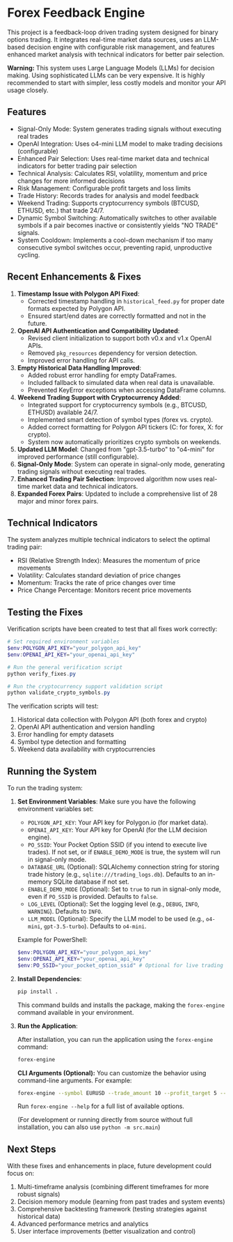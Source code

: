 # Forex Feedback Engine

This project is a feedback-loop driven trading system designed for binary options trading. It integrates real-time market data sources, uses an LLM-based decision engine with configurable risk management, and features enhanced market analysis with technical indicators for better pair selection.

**Warning:** This system uses Large Language Models (LLMs) for decision making. Using sophisticated LLMs can be very expensive. It is highly recommended to start with simpler, less costly models and monitor your API usage closely.

## Features

- Signal-Only Mode: System generates trading signals without executing real trades
- OpenAI Integration: Uses o4-mini LLM model to make trading decisions (configurable)
- Enhanced Pair Selection: Uses real-time market data and technical indicators for better trading pair selection
- Technical Analysis: Calculates RSI, volatility, momentum and price changes for more informed decisions
- Risk Management: Configurable profit targets and loss limits
- Trade History: Records trades for analysis and model feedback
- Weekend Trading: Supports cryptocurrency symbols (BTCUSD, ETHUSD, etc.) that trade 24/7.
- Dynamic Symbol Switching: Automatically switches to other available symbols if a pair becomes inactive or consistently yields "NO TRADE" signals.
- System Cooldown: Implements a cool-down mechanism if too many consecutive symbol switches occur, preventing rapid, unproductive cycling.

## Recent Enhancements & Fixes

1. **Timestamp Issue with Polygon API Fixed**:
   - Corrected timestamp handling in `historical_feed.py` for proper date formats expected by Polygon API.
   - Ensured start/end dates are correctly formatted and not in the future.
2. **OpenAI API Authentication and Compatibility Updated**:
   - Revised client initialization to support both v0.x and v1.x OpenAI APIs.
   - Removed `pkg_resources` dependency for version detection.
   - Improved error handling for API calls.
3. **Empty Historical Data Handling Improved**:
   - Added robust error handling for empty DataFrames.
   - Included fallback to simulated data when real data is unavailable.
   - Prevented KeyError exceptions when accessing DataFrame columns.
4. **Weekend Trading Support with Cryptocurrency Added**:
   - Integrated support for cryptocurrency symbols (e.g., BTCUSD, ETHUSD) available 24/7.
   - Implemented smart detection of symbol types (forex vs. crypto).
   - Added correct formatting for Polygon API tickers (C: for forex, X: for crypto).
   - System now automatically prioritizes crypto symbols on weekends.
5. **Updated LLM Model**: Changed from "gpt-3.5-turbo" to "o4-mini" for improved performance (still configurable).
6. **Signal-Only Mode**: System can operate in signal-only mode, generating trading signals without executing real trades.
7. **Enhanced Trading Pair Selection**: Improved algorithm now uses real-time market data and technical indicators.
8. **Expanded Forex Pairs**: Updated to include a comprehensive list of 28 major and minor forex pairs.

## Technical Indicators

The system analyzes multiple technical indicators to select the optimal trading pair:

- RSI (Relative Strength Index): Measures the momentum of price movements
- Volatility: Calculates standard deviation of price changes
- Momentum: Tracks the rate of price changes over time
- Price Change Percentage: Monitors recent price movements

## Testing the Fixes

Verification scripts have been created to test that all fixes work correctly:

```powershell
# Set required environment variables
$env:POLYGON_API_KEY="your_polygon_api_key"
$env:OPENAI_API_KEY="your_openai_api_key"

# Run the general verification script
python verify_fixes.py

# Run the cryptocurrency support validation script
python validate_crypto_symbols.py
```

The verification scripts will test:

1. Historical data collection with Polygon API (both forex and crypto)
2. OpenAI API authentication and version handling
3. Error handling for empty datasets
4. Symbol type detection and formatting
5. Weekend data availability with cryptocurrencies

## Running the System

To run the trading system:

1. **Set Environment Variables**:
   Make sure you have the following environment variables set:
   - `POLYGON_API_KEY`: Your API key for Polygon.io (for market data).
   - `OPENAI_API_KEY`: Your API key for OpenAI (for the LLM decision engine).
   - `PO_SSID`: Your Pocket Option SSID (if you intend to execute live trades). If not set, or if `ENABLE_DEMO_MODE` is true, the system will run in signal-only mode.
   - `DATABASE_URL` (Optional): SQLAlchemy connection string for storing trade history (e.g., `sqlite:///trading_logs.db`). Defaults to an in-memory SQLite database if not set.
   - `ENABLE_DEMO_MODE` (Optional): Set to `true` to run in signal-only mode, even if `PO_SSID` is provided. Defaults to `false`.
   - `LOG_LEVEL` (Optional): Set the logging level (e.g., `DEBUG`, `INFO`, `WARNING`). Defaults to `INFO`.
   - `LLM_MODEL` (Optional): Specify the LLM model to be used (e.g., `o4-mini`, `gpt-3.5-turbo`). Defaults to `o4-mini`.

   Example for PowerShell:

   ```powershell
   $env:POLYGON_API_KEY="your_polygon_api_key"
   $env:OPENAI_API_KEY="your_openai_api_key"
   $env:PO_SSID="your_pocket_option_ssid" # Optional for live trading
   ```

2. **Install Dependencies**:

   ```bash
   pip install .
   ```

   This command builds and installs the package, making the `forex-engine` command available in your environment.

3. **Run the Application**:

   After installation, you can run the application using the `forex-engine` command:

   ```bash
   forex-engine
   ```

   **CLI Arguments (Optional):**
   You can customize the behavior using command-line arguments. For example:

   ```bash
   forex-engine --symbol EURUSD --trade_amount 10 --profit_target 5 --loss_limit 2 --log_level DEBUG
   ```

   Run `forex-engine --help` for a full list of available options.

   (For development or running directly from source without full installation, you can also use `python -m src.main`)

## Next Steps

With these fixes and enhancements in place, future development could focus on:

1. Multi-timeframe analysis (combining different timeframes for more robust signals)
2. Decision memory module (learning from past trades and system events)
3. Comprehensive backtesting framework (testing strategies against historical data)
4. Advanced performance metrics and analytics
5. User interface improvements (better visualization and control)
